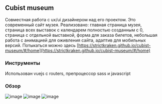 ## Cubist museum

Совместная работа с ux/ui дизайнером над его проектом. Это современный сайт музея. Реализовано: главная страница музея, cтраница всех выставок с календарем полностью созданным с 0, cтраница с отдельной выставкой, форма для заказа билетов, небольшая работа с анимацией для оживления сайта, адаптив для мобильных версий. Потыкаться можно здесь [https://strictkraken.github.io/cubist-museum/#/home](https://strictkraken.github.io/cubist-museum/#/home)

### Инструменты

Использован vuejs с routers, препроцессор sass и javascript

### Обзор

![image](https://user-images.githubusercontent.com/37552430/175289408-21c53a80-a15b-49e2-b0c9-26748231ecf1.png)
![image](https://user-images.githubusercontent.com/37552430/175289501-e4971e61-4535-451b-92ae-6ac904a5cdac.png)
![image](https://user-images.githubusercontent.com/37552430/175289531-d3fb99e5-b958-4b68-914d-246609f58fb5.png)
